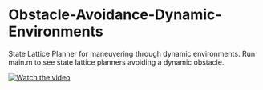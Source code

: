 # Obstacle-Avoidance-Dynamic-Environments
State Lattice Planner for maneuvering through dynamic environments.
Run main.m to see state lattice planners avoiding a dynamic obstacle. 

[![Watch the video](http://i3.ytimg.com/vi/_eP7TIjUnO8/maxresdefault.jpg)](https://youtu.be/_eP7TIjUnO8)
